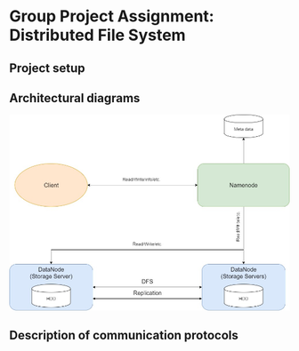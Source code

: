 # Group Project Assignment: Distributed File System

## Project setup


## Architectural diagrams
![Chat](https://github.com/KonevDmitry/ds_project/blob/master/Untitled%20Diagram.jpg)

## Description of communication protocols
